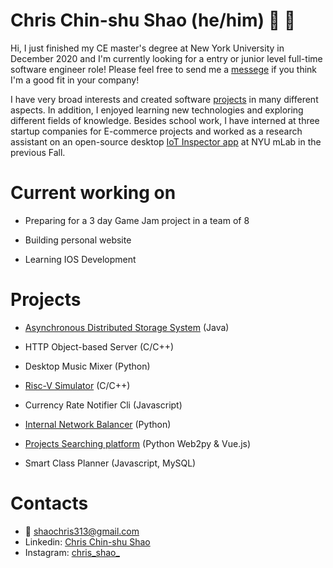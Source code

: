 # Chris Chin-shu Shao (he/him) :deciduous_tree: :deciduous_tree:

Hi, I just finished my CE master's degree at New York University in December 2020 and I'm currently looking for a entry or junior level full-time software engineer role! Please feel free to send me a [messege](#Contacts) if you think I'm a good fit in your company!

I have very broad interests and created software [projects](#projects) in many different aspects. In addition, I enjoyed learning new technologies and exploring different fields of knowledge. Besides school work, I have interned at three startup companies for E-commerce projects and worked as a research assistant on an open-source desktop [IoT Inspector app](https://github.com/nyu-mlab/iot-inspector-client) at NYU mLab in the previous Fall.

# Current working on

- Preparing for a 3 day Game Jam project in a team of 8

- Building personal website

- Learning IOS Development
  

# Projects

- [Asynchronous Distributed Storage System](https://github.com/shaochris/kv-store) (Java)

- HTTP Object-based Server (C/C++)

- Desktop Music Mixer (Python)

- [Risc-V Simulator](https://github.com/shaochris/risc5-simulator) (C/C++)

- Currency Rate Notifier Cli (Javascript)

- [Internal Network Balancer](https://github.com/shaochris/ucsc-coursework/tree/master/ce150) (Python)

- [Projects Searching platform](https://github.com/shaochris/ucsc-coursework/tree/master/cs183) (Python Web2py & Vue.js)

- Smart Class Planner (Javascript, MySQL)

# Contacts

- :email: <shaochris313@gmail.com>
- Linkedin: [Chris Chin-shu Shao](www.linkedin.com/in/chris-chinshu-shao)
- Instagram: [chris_shao_](https://www.instagram.com/chris_shao_/)
